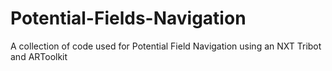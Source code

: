 # Potential-Fields-Navigation
A collection of code used for Potential Field Navigation using an NXT Tribot and ARToolkit
